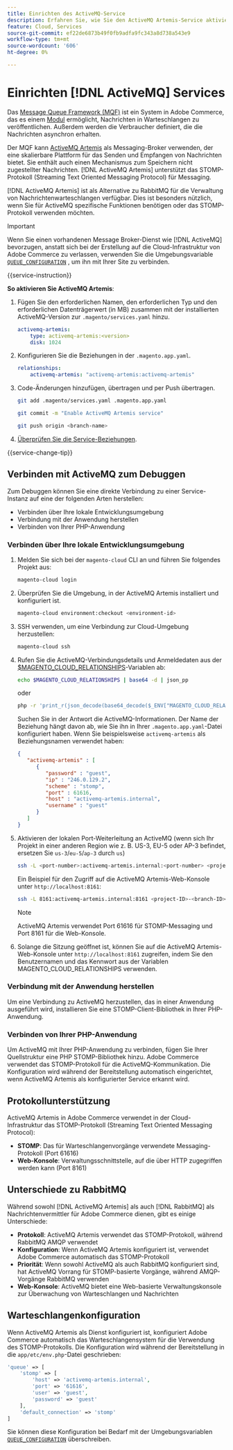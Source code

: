 ```yaml
---
title: Einrichten des ActiveMQ-Service
description: Erfahren Sie, wie Sie den ActiveMQ Artemis-Service aktivieren, um Nachrichtenwarteschlangen für Adobe Commerce in der Cloud-Infrastruktur zu verwalten.
feature: Cloud, Services
source-git-commit: ef22de6873b49f0fb9adfa9fc343a8d738a543e9
workflow-type: tm+mt
source-wordcount: '606'
ht-degree: 0%

---
```


# Einrichten [!DNL ActiveMQ] Services

Das [Message Queue Framework (MQF)](https://experienceleague.adobe.com/docs/commerce-operations/configuration-guide/message-queues/message-queue-framework.html?lang=de) ist ein System in Adobe Commerce, das es einem [Modul](https://experienceleague.adobe.com/de/docs/commerce-operations/implementation-playbook/glossary#module) ermöglicht, Nachrichten in Warteschlangen zu veröffentlichen. Außerdem werden die Verbraucher definiert, die die Nachrichten asynchron erhalten.

Der MQF kann [ActiveMQ Artemis](https://activemq.apache.org/components/artemis/) als Messaging-Broker verwenden, der eine skalierbare Plattform für das Senden und Empfangen von Nachrichten bietet. Sie enthält auch einen Mechanismus zum Speichern nicht zugestellter Nachrichten. [!DNL ActiveMQ Artemis] unterstützt das STOMP-Protokoll (Streaming Text Oriented Messaging Protocol) für Messaging.

[!DNL ActiveMQ Artemis] ist als Alternative zu RabbitMQ für die Verwaltung von Nachrichtenwarteschlangen verfügbar. Dies ist besonders nützlich, wenn Sie für ActiveMQ spezifische Funktionen benötigen oder das STOMP-Protokoll verwenden möchten.

>[!IMPORTANT]
>
>Wenn Sie einen vorhandenen Message Broker-Dienst wie [!DNL ActiveMQ] bevorzugen, anstatt sich bei der Erstellung auf die Cloud-Infrastruktur von Adobe Commerce zu verlassen, verwenden Sie die Umgebungsvariable [`QUEUE_CONFIGURATION`](../environment/variables-deploy.md#queue_configuration) , um ihn mit Ihrer Site zu verbinden.

{{service-instruction}}

**So aktivieren Sie ActiveMQ Artemis**:

1. Fügen Sie den erforderlichen Namen, den erforderlichen Typ und den erforderlichen Datenträgerwert (in MB) zusammen mit der installierten ActiveMQ-Version zur `.magento/services.yaml` hinzu.

   ```yaml
   activemq-artemis:
       type: activemq-artemis:<version>
       disk: 1024
   ```

1. Konfigurieren Sie die Beziehungen in der `.magento.app.yaml`.

   ```yaml
   relationships:
       activemq-artemis: "activemq-artemis:activemq-artemis"
   ```

1. Code-Änderungen hinzufügen, übertragen und per Push übertragen.

   ```bash
   git add .magento/services.yaml .magento.app.yaml
   ```

   ```bash
   git commit -m "Enable ActiveMQ Artemis service"
   ```

   ```bash
   git push origin <branch-name>
   ```

1. [Überprüfen Sie die Service-Beziehungen](services-yaml.md#service-relationships).

{{service-change-tip}}

## Verbinden mit ActiveMQ zum Debuggen

Zum Debuggen können Sie eine direkte Verbindung zu einer Service-Instanz auf eine der folgenden Arten herstellen:

- Verbinden über Ihre lokale Entwicklungsumgebung
- Verbindung mit der Anwendung herstellen
- Verbinden von Ihrer PHP-Anwendung

### Verbinden über Ihre lokale Entwicklungsumgebung

1. Melden Sie sich bei der `magento-cloud` CLI an und führen Sie folgendes Projekt aus:

   ```bash
   magento-cloud login
   ```

1. Überprüfen Sie die Umgebung, in der ActiveMQ Artemis installiert und konfiguriert ist.

   ```bash
   magento-cloud environment:checkout <environment-id>
   ```

1. SSH verwenden, um eine Verbindung zur Cloud-Umgebung herzustellen:

   ```bash
   magento-cloud ssh
   ```

1. Rufen Sie die ActiveMQ-Verbindungsdetails und Anmeldedaten aus der [$MAGENTO_CLOUD_RELATIONSHIPS](../application/properties.md#relationships)-Variablen ab:

   ```bash
   echo $MAGENTO_CLOUD_RELATIONSHIPS | base64 -d | json_pp
   ```

   oder

   ```bash
   php -r 'print_r(json_decode(base64_decode($_ENV["MAGENTO_CLOUD_RELATIONSHIPS"])));'
   ```

   Suchen Sie in der Antwort die ActiveMQ-Informationen. Der Name der Beziehung hängt davon ab, wie Sie ihn in Ihrer `.magento.app.yaml`-Datei konfiguriert haben. Wenn Sie beispielsweise `activemq-artemis` als Beziehungsnamen verwendet haben:

   ```json
   {
      "activemq-artemis" : [
         {
            "password" : "guest",
            "ip" : "246.0.129.2",
            "scheme" : "stomp",
            "port" : 61616,
            "host" : "activemq-artemis.internal",
            "username" : "guest"
         }
      ]
   }
   ```

1. Aktivieren der lokalen Port-Weiterleitung an ActiveMQ (wenn sich Ihr Projekt in einer anderen Region wie z. B. US-3, EU-5 oder AP-3 befindet, ersetzen Sie ``us-3``/``eu-5``/``ap-3`` durch ``us``)

   ```bash
   ssh -L <port-number>:activemq-artemis.internal:<port-number> <project-ID>-<branch-ID>@ssh.us.magentosite.cloud
   ```

   Ein Beispiel für den Zugriff auf die ActiveMQ Artemis-Web-Konsole unter `http://localhost:8161`:

   ```bash
   ssh -L 8161:activemq-artemis.internal:8161 <project-ID>-<branch-ID>@ssh.us.magentosite.cloud
   ```

   >[!NOTE]
   >
   >ActiveMQ Artemis verwendet Port 61616 für STOMP-Messaging und Port 8161 für die Web-Konsole.

1. Solange die Sitzung geöffnet ist, können Sie auf die ActiveMQ Artemis-Web-Konsole unter `http://localhost:8161` zugreifen, indem Sie den Benutzernamen und das Kennwort aus der Variablen MAGENTO_CLOUD_RELATIONSHIPS verwenden.

### Verbindung mit der Anwendung herstellen

Um eine Verbindung zu ActiveMQ herzustellen, das in einer Anwendung ausgeführt wird, installieren Sie eine STOMP-Client-Bibliothek in Ihrer PHP-Anwendung.

### Verbinden von Ihrer PHP-Anwendung

Um ActiveMQ mit Ihrer PHP-Anwendung zu verbinden, fügen Sie Ihrer Quellstruktur eine PHP STOMP-Bibliothek hinzu. Adobe Commerce verwendet das STOMP-Protokoll für die ActiveMQ-Kommunikation. Die Konfiguration wird während der Bereitstellung automatisch eingerichtet, wenn ActiveMQ Artemis als konfigurierter Service erkannt wird.

## Protokollunterstützung

ActiveMQ Artemis in Adobe Commerce verwendet in der Cloud-Infrastruktur das STOMP-Protokoll (Streaming Text Oriented Messaging Protocol):

- **STOMP**: Das für Warteschlangenvorgänge verwendete Messaging-Protokoll (Port 61616)
- **Web-Konsole**: Verwaltungsschnittstelle, auf die über HTTP zugegriffen werden kann (Port 8161)

## Unterschiede zu RabbitMQ

Während sowohl [!DNL ActiveMQ Artemis] als auch [!DNL RabbitMQ] als Nachrichtenvermittler für Adobe Commerce dienen, gibt es einige Unterschiede:

- **Protokoll**: ActiveMQ Artemis verwendet das STOMP-Protokoll, während RabbitMQ AMQP verwendet
- **Konfiguration**: Wenn ActiveMQ Artemis konfiguriert ist, verwendet Adobe Commerce automatisch das STOMP-Protokoll
- **Priorität**: Wenn sowohl ActiveMQ als auch RabbitMQ konfiguriert sind, hat ActiveMQ Vorrang für STOMP-basierte Vorgänge, während AMQP-Vorgänge RabbitMQ verwenden
- **Web-Konsole**: ActiveMQ bietet eine Web-basierte Verwaltungskonsole zur Überwachung von Warteschlangen und Nachrichten

## Warteschlangenkonfiguration

Wenn ActiveMQ Artemis als Dienst konfiguriert ist, konfiguriert Adobe Commerce automatisch das Warteschlangensystem für die Verwendung des STOMP-Protokolls. Die Konfiguration wird während der Bereitstellung in die `app/etc/env.php`-Datei geschrieben:

```php
'queue' => [
    'stomp' => [
        'host' => 'activemq-artemis.internal',
        'port' => '61616',
        'user' => 'guest',
        'password' => 'guest'
    ],
    'default_connection' => 'stomp'
]
```

Sie können diese Konfiguration bei Bedarf mit der Umgebungsvariablen [`QUEUE_CONFIGURATION`](../environment/variables-deploy.md#queue_configuration) überschreiben.

